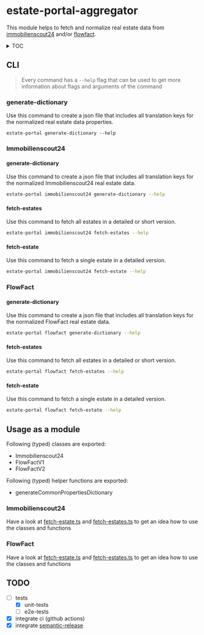 # estate-portal-aggregator

This module helps to fetch and normalize real estate data from [immobilienscout24](https://www.immobilienscout24.de/) and/or [flowfact](https://www.flowfact.de/).

<details>
<summary>TOC</summary>

- [estate-portal-aggregator](#estate-portal-aggregator)
  - [CLI](#cli)
    - [generate-dictionary](#generate-dictionary)
    - [Immobilienscout24](#immobilienscout24)
      - [generate-dictionary](#generate-dictionary-1)
      - [fetch-estates](#fetch-estates)
      - [fetch-estate](#fetch-estate)
    - [FlowFact](#flowfact)
      - [generate-dictionary](#generate-dictionary-2)
      - [fetch-estates](#fetch-estates-1)
      - [fetch-estate](#fetch-estate-1)
  - [Usage as a module](#usage-as-a-module)
    - [Immobilienscout24](#immobilienscout24-1)
    - [FlowFact](#flowfact-1)
  - [TODO](#todo)

</details>

## CLI

> Every command has a `--help` flag that can be used to get more information about flags and arguments of the command

### generate-dictionary

Use this command to create a json file that includes all translation keys for the normalized real estate data properties.

`estate-portal generate-dictionary --help`

### Immobilienscout24

#### generate-dictionary

Use this command to create a json file that includes all translation keys for the normalized Immobilienscout24 real estate data.

```bash
estate-portal immobilienscout24 generate-dictionary --help
```

#### fetch-estates

Use this command to fetch all estates in a detailed or short version.

```bash
estate-portal immobilienscout24 fetch-estates --help
```

#### fetch-estate

Use this command to fetch a single estate in a detailed version.

```bash
estate-portal immobilienscout24 fetch-estate --help
```

### FlowFact

#### generate-dictionary

Use this command to create a json file that includes all translation keys for the normalized FlowFact real estate data.

```bash
estate-portal flowfact generate-dictionary --help
```

#### fetch-estates

Use this command to fetch all estates in a detailed or short version.

```bash
estate-portal flowfact fetch-estates --help
```

#### fetch-estate

Use this command to fetch a single estate in a detailed version.

```bash
estate-portal flowfact fetch-estate --help
```

## Usage as a module

Following (typed) classes are exported:

- Immobilienscout24
- FlowFactV1
- FlowFactV2

Following (typed) helper functions are exported:

- generateCommonPropertiesDictionary

### Immobilienscout24

Have a look at [fetch-estate.ts](src/commands/immobilienscout24_commands/fetch-estate.ts) and [fetch-estates.ts](src/commands/immobilienscout24_commands/fetch-estates.ts) to get an idea how to use the classes and functions

### FlowFact

Have a look at [fetch-estate.ts](src/commands/flowfact_commands/fetch-estate.ts) and [fetch-estates.ts](src/commands/flowfact_commands/fetch-estates.ts) to get an idea how to use the classes and functions

## TODO

- [ ] tests
  - [x] unit-tests
  - [ ] e2e-tests
- [x] integrate ci (github actions)
- [x] integrate [semantic-release](https://www.npmjs.com/package/semantic-release)